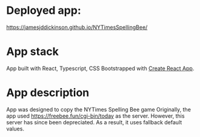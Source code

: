 # Deployed app:
https://jamesjddickinson.github.io/NYTimesSpellingBee/

# App stack
App built with React, Typescript, CSS
Bootstrapped with [Create React App](https://github.com/facebook/create-react-app).

# App description
App was designed to copy the NYTimes Spelling Bee game
Originally, the app used https://freebee.fun/cgi-bin/today as the server. However, this server has since been depreciated. As a result, it uses fallback default values.

